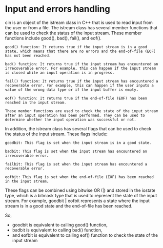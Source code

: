 # Input and errors handling

cin is an object of the istream class in C++ that is used to read input from the user or from a file. The istream class has several member functions that can be used to check the status of the input stream. These member functions include good(), bad(), fail(), and eof().

    good() function: It returns true if the input stream is in a good state, which means that there are no errors and the end-of-file (EOF) has not been reached.

    bad() function: It returns true if the input stream has encountered an irrecoverable error. For example, this can happen if the input stream is closed while an input operation is in progress.

    fail() function: It returns true if the input stream has encountered a recoverable error. For example, this can happen if the user inputs a value of the wrong data type or if the input buffer is empty.

    eof() function: It returns true if the end-of-file (EOF) has been reached in the input stream.

    These member functions are used to check the state of the input stream after an input operation has been performed. They can be used to determine whether the input operation was successful or not.

In addition, the istream class has several flags that can be used to check the status of the input stream. These flags include:

    goodbit: This flag is set when the input stream is in a good state.

    badbit: This flag is set when the input stream has encountered an irrecoverable error.

    failbit: This flag is set when the input stream has encountered a recoverable error.

    eofbit: This flag is set when the end-of-file (EOF) has been reached in the input stream.

These flags can be combined using bitwise OR (|) and stored in the iostate type, which is a bitmask type that is used to represent the state of the input stream. For example, goodbit | eofbit represents a state where the input stream is in a good state and the end-of-file has been reached.

So,

* goodbit is equivalent to calling good() function,
* badbit is equivalent to calling bad() function,
* and eofbit is equivalent to calling eof() function to check the state of the input stream
